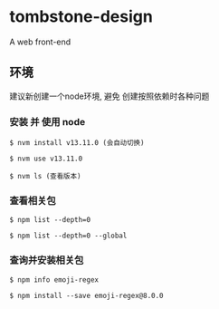 # tombstone-design
A web front-end 


## 环境

建议新创建一个node环境, 避免 创建按照依赖时各种问题

### 安装 并 使用 node 

```shell
$ nvm install v13.11.0 (会自动切换)

$ nvm use v13.11.0

$ nvm ls (查看版本)
```

### 查看相关包

```shell
$ npm list --depth=0

$ npm list --depth=0 --global
```

### 查询并安装相关包

```shell
$ npm info emoji-regex

$ npm install --save emoji-regex@8.0.0

```



